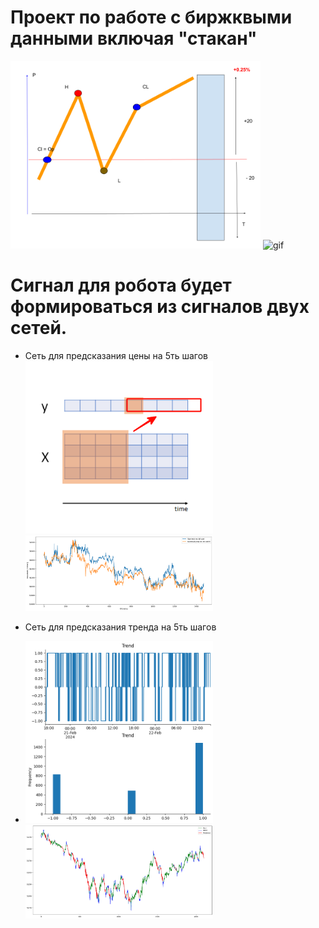 # **Проект по работе с биржквыми данными включая "стакан"**

<img src="images/glass.png" alt="png"  width="400"/> <img src="images/movi_glass.gif" alt="gif"  width="400"/> 

# Сигнал для робота будет формироваться из сигналов двух сетей.

- Сеть для предсказания цены на 5ть шагов
<img src="images/pred5prices.png" alt="png"  width="300"/>  <img src="images/test_predprice.png" alt="png"  width="300"/>

- Сеть для предсказания тренда на 5ть шагов
- <img src="images/trend_data_state.png" alt="png"  width="300"/>  <img src="images/trend_data.png" alt="png"  width="300"/>

